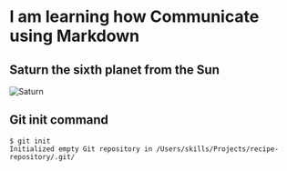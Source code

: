 # I am learning how Communicate using Markdown
## Saturn the sixth planet from the Sun
![Saturn](https://i.pinimg.com/564x/9a/e0/52/9ae0521887600b1ea48ff529784fa85d.jpg)
## Git init command
```
$ git init
Initialized empty Git repository in /Users/skills/Projects/recipe-repository/.git/
```

